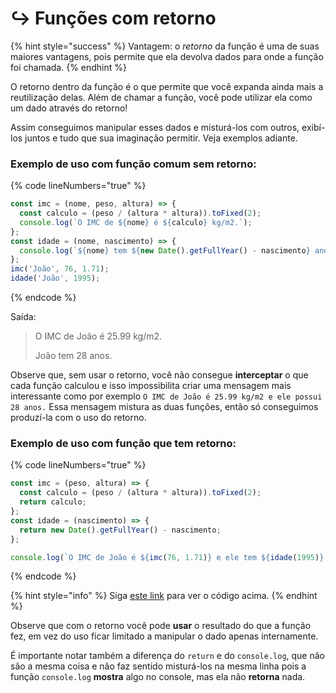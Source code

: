 # ↪ Funções com retorno

{% hint style="success" %}
Vantagem: o _retorno_ da função é uma de suas maiores vantagens, pois permite que ela devolva dados para onde a função foi chamada.
{% endhint %}

O retorno dentro da função é o que permite que você expanda ainda mais a reutilização delas. Além de chamar a função, você pode utilizar ela como um dado através do retorno!

Assim conseguimos manipular esses dados e misturá-los com outros, exibí-los juntos e tudo que sua imaginação permitir. Veja exemplos adiante.

### Exemplo de uso com função comum sem retorno:

{% code lineNumbers="true" %}
```javascript
const imc = (nome, peso, altura) => {
  const calculo = (peso / (altura * altura)).toFixed(2);
  console.log(`O IMC de ${nome} é ${calculo} kg/m2.`);
};
const idade = (nome, nascimento) => {
  console.log(`${nome} tem ${new Date().getFullYear() - nascimento} anos.`);
};
imc('João', 76, 1.71);
idade('João', 1995);
```
{% endcode %}

Saída:

> O IMC de João é 25.99 kg/m2.
>
> João tem 28 anos.

Observe que, sem usar o retorno, você não consegue **interceptar** o que cada função calculou e isso impossibilita criar uma mensagem mais interessante como por exemplo `O IMC de João é 25.99 kg/m2 e ele possui 28 anos.` Essa mensagem mistura as duas funções, então só conseguimos produzí-la com o uso do retorno.

### Exemplo de uso com função que tem retorno:

{% code lineNumbers="true" %}
```javascript
const imc = (peso, altura) => {
  const calculo = (peso / (altura * altura)).toFixed(2);
  return calculo;
};
const idade = (nascimento) => {
  return new Date().getFullYear() - nascimento;
};

console.log(`O IMC de João é ${imc(76, 1.71)} e ele tem ${idade(1995)} anos de idade.`);
```
{% endcode %}

{% hint style="info" %}
Siga [este link](https://esta.la/9GX) para ver o código acima.
{% endhint %}

Observe que com o retorno você pode **usar** o resultado do que a função fez, em vez do uso ficar limitado a manipular o dado apenas internamente.

É importante notar também a diferença do `return` e do `console.log`, que não são a mesma coisa e não faz sentido misturá-los na mesma linha pois a função `console.log` **mostra** algo no console, mas ela não **retorna** nada.
